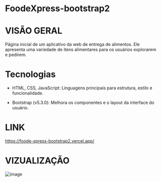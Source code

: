 # FoodeXpress-bootstrap2

# VISÃO GERAL
Página inicial de um aplicativo da web de entrega de alimentos. Ele apresenta uma variedade de itens alimentares para os usuários explorarem e pedirem.

# Tecnologias 
- HTML, CSS, JavaScript: Linguagens principais para estrutura, estilo e funcionalidade.

- Bootstrap (v5.3.0): Melhora os componentes e o layout da interface do usuário.



# LINK

https://foode-xpress-bootstrap2.vercel.app/

# VIZUALIZAÇÃO
![image](https://github.com/stephanymdias/FoodeXpress-bootstrap2/assets/130869859/502a9a81-6bbd-44b3-8192-abd1596f27d3)
